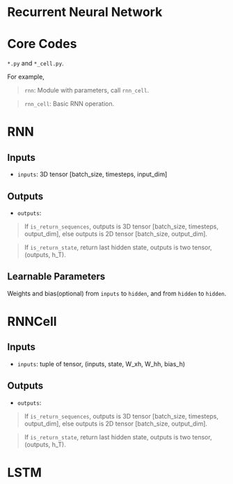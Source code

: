 <h1>Recurrent Neural Network</h1>

# Core Codes 

`*.py` and `*_cell.py`.

For example, 

> `rnn`: Module with parameters, call `rnn_cell`.

> `rnn_cell`: Basic RNN operation.

# RNN

## Inputs

+ `inputs`: 3D tensor [batch_size, timesteps, input_dim]

## Outputs

+ `outputs`:  

> If `is_return_sequences`, outputs is 3D tensor [batch_size, timesteps, output_dim], 
else outputs is 2D tensor [batch_size, output_dim].

> If `is_return_state`, return last hidden state, outputs is two tensor, 
(outputs, h_T).

## Learnable Parameters

Weights and bias(optional) from `inputs` to `hidden`, 
and from `hidden` to `hidden`. 

# RNNCell

## Inputs

+ `inputs`: tuple of tensor, (inputs, state, W_xh, W_hh, bias_h)

## Outputs

+ `outputs`: 

> If `is_return_sequences`, outputs is 3D tensor [batch_size, timesteps, output_dim], 
else outputs is 2D tensor [batch_size, output_dim].

> If `is_return_state`, return last hidden state, outputs is two tensor, 
(outputs, h_T).


# LSTM

